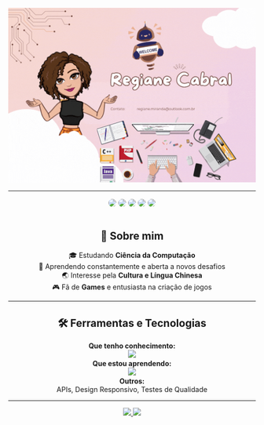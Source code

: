 <div align="center">
 
![Header](./assets/bygiannycabral.gif)

 ---
<div align="center">
<a href="https://instagram.com/giannycabral" target="_blank"><img src="https://img.shields.io/badge/-Instagram-%23E4405F?style=for-the-badge&logo=instagram&logoColor=white" align="center" style="border-radius: 30px" target="_blank"></a>
<a href="https://www.linkedin.com/in/regiane-jesus/" target="_blank"><img src="https://img.shields.io/badge/-LinkedIn-%230077B5?style=for-the-badge&logo=linkedin&logoColor=white" 
align="center" style="border-radius: 30px" target="_blank"></a>
 <a href="https://www.twitch.tv/giannycabral" target="_blank"><img src="https://img.shields.io/badge/Twitch-9146FF?style=for-the-badge&logo=twitch&logoColor=white" align="center" style="border-radius: 30px "target="_blank"></a>
 <a href="https://x.com/giannycabral" target="_blank"><img src="https://img.shields.io/badge/Twitter%20-000?style=for-the-badge&logo=x&logoColor=white" align="center" style="border-radius: 30px "target="_blank"></a>
 <a href="https://outlook.live.com/mail/0/" target="_blank"><img src="https://img.shields.io/badge/Outlook%20-%230077B5?style=for-the-badge&logo=outlook&logoColor=white" align="center" style="border-radius: 30px "target="_blank"></a>

 
  
  
  
  
  </br>
</br>

## 🚀 Sobre mim
🎓 Estudando **Ciência da Computação**  
🌱 Aprendendo constantemente e aberta a novos desafios  
🌏 Interesse pela **Cultura e Língua Chinesa**  
🎮 Fã de **Games** e entusiasta na criação de jogos  

---

## 🛠️ Ferramentas e Tecnologias

 
 **Que tenho conhecimento:** <br>
  <img src="https://skillicons.dev/icons?i=html,css,js,vscode,git,github,nodejs&theme=dark" /><br>
**Que estou aprendendo:** <br>
  <img src="https://skillicons.dev/icons?i=java,react,c,python,&theme=dark" /> <br>
**Outros:** <br> APIs, Design Responsivo, Testes de Qualidade  


---

  <a href="https://github.com/giannycabral">
  <img height="160em" src="https://github-readme-stats.vercel.app/api?username=giannycabral&show_icons=true&theme=jolly&include_all_commits=true&count_private=true"/>
  <img height="160em" src="https://github-readme-stats.vercel.app/api/top-langs/?username=giannycabral&layout=compact&langs_count=7&theme=jolly"/>
</div>


